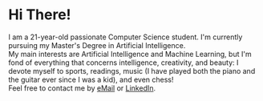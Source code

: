 # Hi There!
I am a 21-year-old passionate Computer Science student. I'm currently pursuing my Master's Degree in Artificial Intelligence.  
My main interests are Artificial Intelligence and Machine Learning, but I'm fond of everything that concerns intelligence, creativity, and beauty: I devote myself to sports, readings, music (I have played both the piano and the guitar ever since I was a kid), and even chess!  
Feel free to contact me by [eMail](mailto:gmarinogh.8601@gmail.com) or [LinkedIn](https://www.linkedin.com/in/gmarino862001/).
